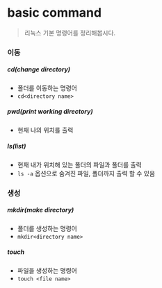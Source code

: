 # basic command

> 리눅스 기본 명령어를 정리해봅시다.

### 이동

##### cd(change directory)

- 폴더를 이동하는 명령어
- `cd<directory name>`

##### pwd(print working directory)

- 현재 나의 위치를 출력

##### ls(list)

- 현재 내가 위치해 있는 폴더의 파일과 폴더를 출력
- `ls -a` 옵션으로 숨겨진 파일, 폴더까지 출력 할 수 있음

### 생성

##### mkdir(make directory)

- 폴더를 생성하는 명령어
- `mkdir<directory name>`

##### touch

- 파일을 생성하는 명령어
- `touch <file name>`

##### 